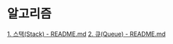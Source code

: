 # 알고리즘

[1. 스택(Stack) - README.md](https://github.com/Yoojeebee/alogorithm/tree/master/src/stack)
[2. 큐(Queue) - README.md](https://github.com/Yoojeebee/alogorithm/tree/master/src/queue)